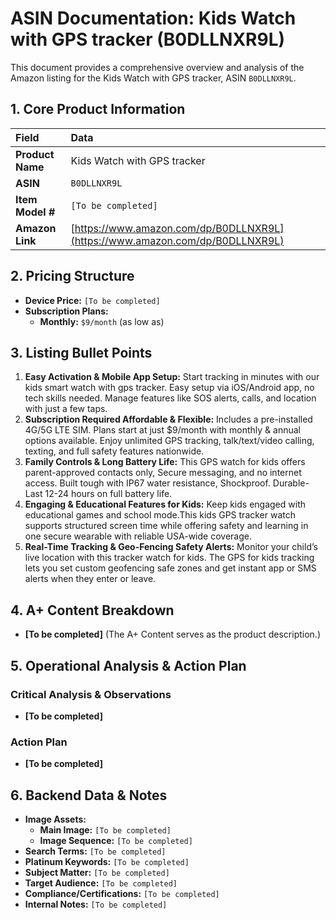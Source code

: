 # ASIN Documentation: Kids Watch with GPS tracker (B0DLLNXR9L)

This document provides a comprehensive overview and analysis of the Amazon listing for the Kids Watch with GPS tracker, ASIN `B0DLLNXR9L`.

## 1. Core Product Information

| Field            | Data                                                                                             |
| :--------------- | :----------------------------------------------------------------------------------------------- |
| **Product Name** | Kids Watch with GPS tracker | SOS Safety Alerts | Two-Way Calling & Texting | Kids Tracking Watch | School Mode | No Social Media | Smart Watch | Advance Parental Controls |
| **ASIN**         | `B0DLLNXR9L`                                                                                     |
| **Item Model #** | `[To be completed]`                                                                              |
| **Amazon Link**  | [https://www.amazon.com/dp/B0DLLNXR9L](https://www.amazon.com/dp/B0DLLNXR9L)                     |

## 2. Pricing Structure

*   **Device Price:** `[To be completed]`
*   **Subscription Plans:**
    *   **Monthly:** `$9/month` (as low as)

## 3. Listing Bullet Points

1.  **Easy Activation & Mobile App Setup:** Start tracking in minutes with our kids smart watch with gps tracker. Easy setup via iOS/Android app, no tech skills needed. Manage features like SOS alerts, calls, and location with just a few taps.
2.  **Subscription Required Affordable & Flexible:** Includes a pre-installed 4G/5G LTE SIM. Plans start at just $9/month with monthly & annual options available. Enjoy unlimited GPS tracking, talk/text/video calling, texting, and full safety features nationwide.
3.  **Family Controls & Long Battery Life:** This GPS watch for kids offers parent-approved contacts only, Secure messaging, and no internet access. Built tough with IP67 water resistance, Shockproof. Durable-Last 12-24 hours on full battery life.
4.  **Engaging & Educational Features for Kids:** Keep kids engaged with educational games and school mode.This kids GPS tracker watch supports structured screen time while offering safety and learning in one secure wearable with reliable USA-wide coverage.
5.  **Real-Time Tracking & Geo-Fencing Safety Alerts:** Monitor your child’s live location with this tracker watch for kids. The GPS for kids tracking lets you set custom geofencing safe zones and get instant app or SMS alerts when they enter or leave.

## 4. A+ Content Breakdown

*   **[To be completed]** (The A+ Content serves as the product description.)

## 5. Operational Analysis & Action Plan

### Critical Analysis & Observations

*   **[To be completed]**

### Action Plan

*   **[To be completed]**

## 6. Backend Data & Notes

*   **Image Assets:**
    *   **Main Image:** `[To be completed]`
    *   **Image Sequence:** `[To be completed]`
*   **Search Terms:** `[To be completed]`
*   **Platinum Keywords:** `[To be completed]`
*   **Subject Matter:** `[To be completed]`
*   **Target Audience:** `[To be completed]`
*   **Compliance/Certifications:** `[To be completed]`
*   **Internal Notes:** `[To be completed]`
